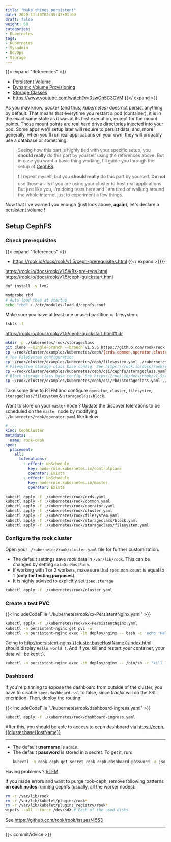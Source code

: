 ```yaml
---
title: "Make things persistent"
date: 2020-11-16T02:35:47+01:00
draft: false
weight: 60
categories:
- Kubernetes
tags:
- Kubernetes
- Sysadmin
- DevOps
- Storage
---
```


{{< expand "References" >}}
* [Persistent Volume](https://kubernetes.io/docs/concepts/storage/persistent-volumes/)
* [Dynamic Volume Provisioning](https://kubernetes.io/docs/concepts/storage/dynamic-provisioning/)
* [Storage Classes](https://kubernetes.io/docs/concepts/storage/storage-classes/)
* https://www.youtube.com/watch?v=0swOh5C3OVM
{{</ expand >}}

As you may know, *docker* (and thus, *kubernetes*) does not persist anything by default. That means that everytime you restart a pod (container), it is in the exact same state as it was at its first execution, except for the mount points. Those mount points are real hard drive directories injected into your pod. Some apps we'll setup later will require to persist data, and, more generally, when you'll run real applications on your own, they will probably use a database or something.

> Seeing how this part is highly tied with your specific setup, you **should really** do this part by yourself using the references above. But in case you want a basic thing working, I'll guide you through the setup of [CephFS]().
>
> :exclamation: I repeat myself, but you **should really** do this part by yourself. **Do not** use those as-is if you are using your cluster to host real applications. But just like you, I'm doing tests here and I am tired of walking around the whole internet just to experiment a few things.

Now that I've warned you enough (just look above, **again**), let's declare a [persistent volume](https://kubernetes.io/docs/concepts/storage/persistent-volumes/) !

## Setup CephFS

### Check prerequisites

{{< expand "References" >}}
 * https://rook.io/docs/rook/v1.5/ceph-prerequisites.html
{{</ expand >}}}}


https://rook.io/docs/rook/v1.5/k8s-pre-reqs.html
https://rook.io/docs/rook/v1.5/ceph-quickstart.html

<!-- TODO: Mention in intro about free disk -->

```sh
dnf install -y lvm2
```

```sh
modprobe rbd
# Auto-load them at startup
echo "rbd" > /etc/modules-load.d/cephfs.conf
```

Make sure you have at least one unused partition or filesystem.

```sh
lsblk -f
```

https://rook.io/docs/rook/v1.5/ceph-quickstart.html#tldr

```sh
mkdir -p ./kubernetes/rook/storageclass
git clone --single-branch --branch v1.5.6 https://github.com/rook/rook.git ~/rook
cp ~/rook/cluster/examples/kubernetes/ceph/{crds,common,operator,cluster}.yaml ./kubernetes/rook
# The FileSystem configuration
cp ~/rook/cluster/examples/kubernetes/ceph/filesystem.yaml ./kubernetes/rook/filesystem.yaml
# Filesystem storage class base config. See https://rook.io/docs/rook/v1.5/ceph-filesystem.html
cp ~/rook/cluster/examples/kubernetes/ceph/csi/cephfs/storageclass.yaml ./kubernetes/rook/storageclass/filesystem.yaml
# Block storage class base config. See https://rook.io/docs/rook/v1.5/ceph-block.html
cp ~/rook/cluster/examples/kubernetes/ceph/csi/rbd/storageclass.yaml ./kubernetes/rook/storageclass/block.yaml
```

Take some time to RTFM and configure `operator`, `cluster`, `filesystem`, `storageclass/filesystem` & `storageclass/block`.

Want to store on your `master` node ? Update the discover tolerations to be scheduled on the `master` node by modifying `./kubernetes/rook/operator.yaml` like below

```yaml
# ...
kind: CephCluster
metadata:
  name: rook-ceph
spec:
  placement:
    all: 
      tolerations:
        - effect: NoSchedule
          key: node-role.kubernetes.io/controlplane
          operator: Exists
        - effect: NoSchedule
          key: node-role.kubernetes.io/master
          operator: Exists
```

```sh
kubectl apply -f ./kubernetes/rook/crds.yaml
kubectl apply -f ./kubernetes/rook/common.yaml
kubectl apply -f ./kubernetes/rook/operator.yaml
kubectl apply -f ./kubernetes/rook/cluster.yaml
kubectl apply -f ./kubernetes/rook/filesystem.yaml
kubectl apply -f ./kubernetes/rook/storageclass/block.yaml
kubectl apply -f ./kubernetes/rook/storageclass/filesystem.yaml
```

### Configure the rook cluster

Open your `./kubernetes/rook/cluster.yaml` file for further customization.

* The default settings save *rook* data in `/var/lib/rook`. This can be changed by setting `dataDirHostPath`.
* If working with 1 or 2 workers, make sure that `spec.mon.count` is equal to `1` (**only for testing purposes**).
* It is highly advised to explicitly set `spec.storage`

```sh
kubectl apply -f ./kubernetes/rook/cluster.yaml
```

### Create a test PVC

{{< includeCodeFile "./kubernetes/rook/xx-PersistentNginx.yaml" >}}

```sh
kubectl apply -f ./kubernetes/rook/xx-PersistentNginx.yaml
kubectl -n persistent-nginx get pvc -w
kubectl -n persistent-nginx exec -it deploy/nginx -- bash -c 'echo "Hello world !" | tee /usr/share/nginx/html/index.html'
```

Going to <http://persistent-nginx.{{cluster.baseHostName}}/index.html> should display `Hello world !`. And if you kill and restart your container, your data will be kept ;).

```sh
kubectl -n persistent-nginx exec -it deploy/nginx -- /bin/sh -c "kill 1"
```

### Dashboard

If you're planning to expose the dashboard from outside of the cluster, you have to disable `spec.dashboard.ssl` to false, since *traefik* will do the SSL encription. Then, deploy the routing:

{{< includeCodeFile "./kubernetes/rook/dashboard-ingress.yaml" >}}

```sh
kubectl apply -f ./kubernetes/rook/dashboard-ingress.yaml
```

After this, you should be able to access to ceph dashboard via <https://ceph.{{cluster.baseHostName}}>

---

* The default **username** is `admin`.
* The default **password** is stored in a secret. To get it, run:
  ```sh
  kubectl -n rook-ceph get secret rook-ceph-dashboard-password -o jsonpath="{['data']['password']}" | base64 --decode && echo
  ```

<!-- This monitor requires a single CRD from CoreOS prometheus

```sh
kubectl apply -f https://raw.githubusercontent.com/prometheus-operator/kube-prometheus/master/manifests/setup/prometheus-operator-0servicemonitorCustomResourceDefinition.yaml
``` -->

Having problems ? [RTFM](https://rook.io/docs/rook/v1.5/ceph-toolbox.html)



If you made errors and want to purge rook-ceph, remove following patterns **on each nodes** running cephfs (usually, all the worker nodes):

```sh
rm -r /var/lib/rook
rm -r /var/lib/kubelet/plugins/rook*
rm -r /var/lib/kubelet/plugins_registry/rook*
wipefs --all --force /dev/sdX # Each of the used disks
```

See https://github.com/rook/rook/issues/4553

---

{{< commitAdvice >}}